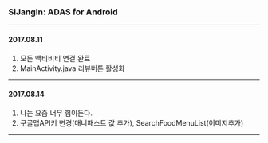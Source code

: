### SiJangIn: ADAS for Android

---
#### 2017.08.11
1. 모든 액티비티 연결 완료
2. MainActivity.java 리뷰버튼 활성화
---
#### 2017.08.14
1. 나는 요즘 너무 힘이든다.
2. 구글맵API키 변경(매니패스트 값 추가), SearchFoodMenuList(이미지추가)
---
####
